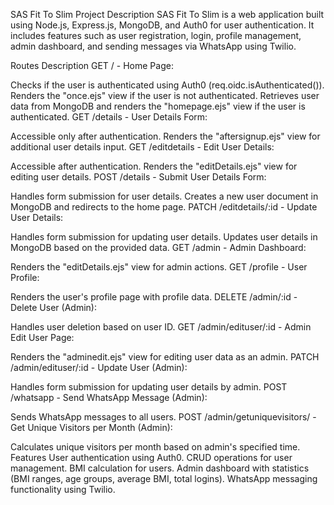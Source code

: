 SAS Fit To Slim
Project Description
SAS Fit To Slim is a web application built using Node.js, Express.js, MongoDB, and Auth0 for user authentication. It includes features such as user registration, login, profile management, admin dashboard, and sending messages via WhatsApp using Twilio.

Routes Description
GET / - Home Page:

Checks if the user is authenticated using Auth0 (req.oidc.isAuthenticated()).
Renders the "once.ejs" view if the user is not authenticated.
Retrieves user data from MongoDB and renders the "homepage.ejs" view if the user is authenticated.
GET /details - User Details Form:

Accessible only after authentication.
Renders the "aftersignup.ejs" view for additional user details input.
GET /editdetails - Edit User Details:

Accessible after authentication.
Renders the "editDetails.ejs" view for editing user details.
POST /details - Submit User Details Form:

Handles form submission for user details.
Creates a new user document in MongoDB and redirects to the home page.
PATCH /editdetails/:id - Update User Details:

Handles form submission for updating user details.
Updates user details in MongoDB based on the provided data.
GET /admin - Admin Dashboard:

Renders the "editDetails.ejs" view for admin actions.
GET /profile - User Profile:

Renders the user's profile page with profile data.
DELETE /admin/:id - Delete User (Admin):

Handles user deletion based on user ID.
GET /admin/edituser/:id - Admin Edit User Page:

Renders the "adminedit.ejs" view for editing user data as an admin.
PATCH /admin/edituser/:id - Update User (Admin):

Handles form submission for updating user details by admin.
POST /whatsapp - Send WhatsApp Message (Admin):

Sends WhatsApp messages to all users.
POST /admin/getuniquevisitors/ - Get Unique Visitors per Month (Admin):

Calculates unique visitors per month based on admin's specified time.
Features
User authentication using Auth0.
CRUD operations for user management.
BMI calculation for users.
Admin dashboard with statistics (BMI ranges, age groups, average BMI, total logins).
WhatsApp messaging functionality using Twilio.
